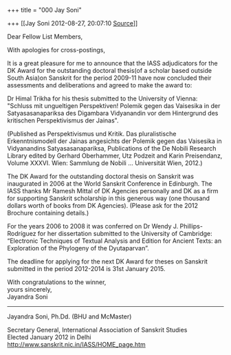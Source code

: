 +++
title = "000 Jay Soni"

+++
[[Jay Soni	2012-08-27, 20:07:10 [Source](https://groups.google.com/g/bvparishat/c/EQHDQrbXurc)]]



Dear Fellow List Members,  
  
With apologies for cross-postings,  
  
It is a great pleasure for me to announce that the IASS adjudicators for the DK Award for the outstanding doctoral thesis(of a scholar based outside South Asia)on Sanskrit for the period 2009-11 have now concluded their assessments and deliberations and agreed to make the award to:  
  
Dr Himal Trikha for his thesis submitted to the University of Vienna: "Schluss mit ungueltigen Perspektiven! Polemik gegen das Vaisesika in der Satyasasanapariksa des Digambara Vidyanandin vor dem Hintergrund
des kritischen Perspektivismus der Jainas".  
  
(Published as Perspektivismus und Kritik. Das pluralistische Erkenntnismodell der Jainas angesichts der Polemik gegen das Vaisesika in Vidyanandins Satyasasanapariksa, Publications of the De Nobili Research Library edited by Gerhard Oberhammer, Utz Podzeit and Karin Preisendanz, Volume XXXVI. Wien: Sammlung de Nobili ... Universität Wien, 2012.)  
  
The DK Award for the outstanding doctoral thesis on Sanskrit was inaugurated in 2006 at the World Sanskrit Conference in Edinburgh. The IASS thanks Mr Ramesh Mittal of DK Agencies personally and DK as a firm for supporting Sanskrit scholarship in this generous way (one thousand dollars worth of books from DK Agencies). (Please ask for the 2012 Brochure containing details.)  
  
For the years 2006 to 2008 it was conferred on Dr Wendy J. Phillips-Rodríguez for her dissertation submitted to the University of Cambridge: “Electronic Techniques of Textual Analysis and Edition for Ancient Texts: an Exploration of the Phylogeny of the Dyutaparvan”.  
  
The deadline for applying for the next DK Award for theses on Sanskrit submitted in the period 2012-2014 is 31st January 2015.  
  
With congratulations to the winner,  
yours sincerely,  
Jayandra Soni  
  
------------------------------  
Jayandra Soni, Ph.Dd. (BHU and McMaster)  
  
Secretary General, International Association of Sanskrit Studies  
Elected January 2012 in Delhi  
<http://www.sanskrit.nic.in/IASS/HOME_page.htm>


